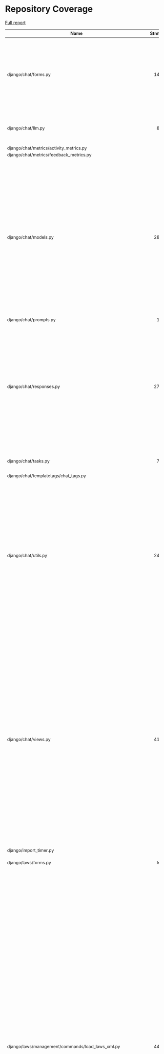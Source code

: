 # Repository Coverage

[Full report](https://htmlpreview.github.io/?https://github.com/justicecanada/otto/blob/python-coverage-comment-action-data/htmlcov/index.html)

| Name                                                                   |    Stmts |     Miss |   Cover |   Missing |
|----------------------------------------------------------------------- | -------: | -------: | ------: | --------: |
| django/chat/forms.py                                                   |      144 |       23 |     84% |40, 48, 82, 102-114, 118-123, 132, 147, 151-156, 165, 336, 338-340 |
| django/chat/llm.py                                                     |       85 |       14 |     84% |43, 62-64, 70-72, 90-96, 216, 240 |
| django/chat/metrics/activity\_metrics.py                               |        4 |        0 |    100% |           |
| django/chat/metrics/feedback\_metrics.py                               |        3 |        0 |    100% |           |
| django/chat/models.py                                                  |      287 |       43 |     85% |37, 83, 86-88, 99-101, 233-236, 241-247, 320, 334-335, 340-341, 345-349, 356, 361, 367-368, 371, 399, 415, 477, 481-483, 506, 544, 554, 572-575 |
| django/chat/prompts.py                                                 |       10 |        0 |    100% |           |
| django/chat/responses.py                                               |      277 |       89 |     68% |64, 68, 106, 191, 239-310, 335-336, 341-357, 360-390, 430, 436-446, 483, 529-563, 569-573, 619, 646, 650, 691-692 |
| django/chat/tasks.py                                                   |       71 |       16 |     77% |22-30, 92-93, 96-101 |
| django/chat/templatetags/chat\_tags.py                                 |        5 |        0 |    100% |           |
| django/chat/utils.py                                                   |      243 |       46 |     81% |76, 88-89, 140, 159, 161-162, 174-190, 197, 233-236, 242-249, 280-282, 297-299, 321, 393, 395, 412, 460-467, 475, 492-496, 502-512, 519 |
| django/chat/views.py                                                   |      418 |       95 |     77% |85-95, 101-108, 127, 152-154, 157-159, 182, 202-209, 213-214, 252, 260, 291, 300-304, 390-441, 472-477, 544, 547, 593, 637, 643, 658-659, 712-720, 784-786, 792-794, 803-806, 842-851, 855-857 |
| django/import\_timer.py                                                |        6 |        6 |      0% |       1-8 |
| django/laws/forms.py                                                   |       54 |        6 |     89% |24-29, 38, 52-57, 66 |
| django/laws/management/commands/load\_laws\_xml.py                     |      442 |      121 |     73% |29, 33-62, 77, 88-90, 106-109, 119-123, 151, 180, 241, 259, 261, 263, 282, 285, 287, 302-303, 305-306, 403-406, 416-434, 460-464, 476, 502, 554-555, 596-598, 714-720, 738-739, 741, 749, 789, 791, 809-811, 841-843, 846-848, 856-858, 860-862, 864-866, 868-870, 923-925, 941-943, 961-967, 1015-1026, 1031, 1040-1041, 1066-1072 |
| django/laws/models.py                                                  |      104 |       22 |     79% |42-46, 90, 115-118, 152, 156-164, 168-169 |
| django/laws/prompts.py                                                 |        2 |        0 |    100% |           |
| django/laws/translation.py                                             |        5 |        0 |    100% |           |
| django/laws/utils.py                                                   |       70 |       24 |     66% |16-18, 26-36, 41-47, 59-66, 77, 93-95 |
| django/laws/views.py                                                   |      210 |       92 |     56% |64-94, 100-193, 202-213, 221, 243, 284, 286, 291-293, 305, 309, 335, 343, 351, 361, 368, 427-435 |
| django/librarian/forms.py                                              |       85 |       30 |     65% |78-83, 105-112, 187-198, 204-213 |
| django/librarian/metrics/activity\_metrics.py                          |        9 |        9 |      0% |      1-50 |
| django/librarian/models.py                                             |      288 |       81 |     72% |53-55, 123, 125, 133, 135, 137, 143, 152-153, 160-161, 164-166, 184, 188, 230, 283-289, 292-293, 378-379, 383-392, 402-407, 411, 421-426, 429-441, 444-451, 454, 470, 473-478, 481-486, 491-494 |
| django/librarian/tasks.py                                              |      113 |       46 |     59% |40-73, 80, 90, 103, 113, 133, 143, 155-157, 168-171, 184-191 |
| django/librarian/translation.py                                        |        8 |        0 |    100% |           |
| django/librarian/utils/markdown\_splitter.py                           |      183 |       10 |     95% |72, 75-77, 88, 123, 137, 260, 270, 277 |
| django/librarian/utils/process\_engine.py                              |      422 |       57 |     86% |44-46, 50-55, 145, 150, 160-161, 165, 171, 174, 181, 183, 185, 187, 193, 195, 197, 221, 234, 246-247, 260-269, 315-321, 358, 382, 398-400, 449-453, 459-463, 467, 515-516, 550, 637, 659 |
| django/librarian/views.py                                              |      287 |      173 |     40% |68-113, 119-163, 174-192, 196-199, 218-234, 246-255, 287-296, 311, 318-320, 326, 332, 340, 347, 355, 361, 366, 374, 399-404, 410-412, 420-424, 433-448, 460-497, 505-512, 519-520 |
| django/otto/celery.py                                                  |       16 |        1 |     94% |        69 |
| django/otto/context\_processors.py                                     |       10 |        4 |     60% |      9-13 |
| django/otto/forms.py                                                   |       68 |        4 |     94% |72, 74, 202-203 |
| django/otto/management/commands/delete\_empty\_chats.py                |       19 |        1 |     95% |        29 |
| django/otto/management/commands/delete\_old\_chats.py                  |       20 |        2 |     90% |    31, 35 |
| django/otto/management/commands/delete\_text\_extractor\_files.py      |       18 |        0 |    100% |           |
| django/otto/management/commands/reset\_app\_data.py                    |      124 |       20 |     84% |67-72, 90, 104-109, 129-134, 155-160, 174-175, 180-183, 198-203, 214 |
| django/otto/management/commands/update\_exchange\_rate.py              |       22 |        2 |     91% |     35-37 |
| django/otto/metrics/activity\_metrics.py                               |        2 |        0 |    100% |           |
| django/otto/metrics/feedback\_metrics.py                               |        3 |        0 |    100% |           |
| django/otto/models.py                                                  |      279 |       30 |     89% |26-28, 76-79, 112, 116-119, 154, 193, 196, 212, 233, 240, 258, 381, 384, 436, 442, 466, 470, 474, 478, 524-525, 539, 543, 547 |
| django/otto/rules.py                                                   |      134 |       23 |     83% |25, 41, 48, 50, 112, 144, 172-176, 182, 187-191, 196, 201, 207, 211-212, 217 |
| django/otto/secure\_models.py                                          |      248 |       91 |     63% |21-22, 61, 86-100, 129-130, 135-136, 149-154, 183-224, 248, 268-269, 307, 337, 350, 359, 378, 393, 398, 403, 409-415, 418, 423, 437, 442, 447, 454-482, 485-486, 491-498, 501-502, 508-522, 536-537, 542-552, 557-558, 561-562 |
| django/otto/settings.py                                                |      153 |       22 |     86% |38-41, 51-52, 218-227, 353-360, 389, 429, 486-487 |
| django/otto/tasks.py                                                   |       37 |       12 |     68% |11, 16, 21-23, 28, 33, 38, 43, 48, 61-63 |
| django/otto/templatetags/filters.py                                    |       10 |        1 |     90% |         8 |
| django/otto/templatetags/tags.py                                       |       10 |        1 |     90% |        18 |
| django/otto/translation.py                                             |       17 |        0 |    100% |           |
| django/otto/utils/auth.py                                              |       36 |        6 |     83% |     18-32 |
| django/otto/utils/cache.py                                             |       91 |       44 |     52% |25-30, 44, 55-60, 63-72, 75-80, 87-94, 99, 102, 105-107, 110-112 |
| django/otto/utils/common.py                                            |       30 |        0 |    100% |           |
| django/otto/utils/decorators.py                                        |       60 |        4 |     93% |24-25, 65, 87 |
| django/otto/utils/logging.py                                           |       15 |        0 |    100% |           |
| django/otto/utils/middleware.py                                        |       17 |        1 |     94% |        23 |
| django/otto/views.py                                                   |      472 |       94 |     80% |59, 64, 69-83, 124, 134-145, 160, 281, 382, 434-437, 453-454, 478, 488-491, 520-530, 542-547, 550, 559, 561-564, 566-567, 569-572, 594, 602, 611, 678, 680, 682, 698-704, 714, 716, 718, 723-743, 782, 791-800, 885, 906-929, 936 |
| django/template\_wizard/metrics/template\_wizard\_activity\_metrics.py |        2 |        0 |    100% |           |
| django/template\_wizard/models.py                                      |        9 |        0 |    100% |           |
| django/template\_wizard/translation.py                                 |        0 |        0 |    100% |           |
| django/template\_wizard/views.py                                       |       69 |       17 |     75% |63-70, 96, 146-153, 165-200 |
| django/template\_wizard/wizards/canlii\_wizard/utils.py                |      401 |      360 |     10% |81-143, 148-163, 167-177, 181-232, 236-248, 253-270, 275-291, 295-300, 304-391, 396-657, 662-971, 976-1197 |
| django/template\_wizard/wizards/canlii\_wizard/views.py                |      128 |      100 |     22% |50, 54-99, 112-117, 132-156, 161-213, 225-253, 258-291, 296-304 |
| django/text\_extractor/models.py                                       |       17 |        1 |     94% |        28 |
| django/text\_extractor/tasks.py                                        |       18 |        2 |     89% |     32-33 |
| django/text\_extractor/utils.py                                        |      208 |       40 |     81% |57-80, 121-122, 174, 211, 285-287, 341-345, 352-353, 359, 365-369 |
| django/text\_extractor/views.py                                        |      108 |       21 |     81% |41, 59-74, 84, 98-106, 119-125, 142, 146, 163, 173, 193-194 |
|                                                              **TOTAL** | **6706** | **1907** | **72%** |           |


## Setup coverage badge

Below are examples of the badges you can use in your main branch `README` file.

### Direct image

[![Coverage badge](https://raw.githubusercontent.com/justicecanada/otto/python-coverage-comment-action-data/badge.svg)](https://htmlpreview.github.io/?https://github.com/justicecanada/otto/blob/python-coverage-comment-action-data/htmlcov/index.html)

This is the one to use if your repository is private or if you don't want to customize anything.

### [Shields.io](https://shields.io) Json Endpoint

[![Coverage badge](https://img.shields.io/endpoint?url=https://raw.githubusercontent.com/justicecanada/otto/python-coverage-comment-action-data/endpoint.json)](https://htmlpreview.github.io/?https://github.com/justicecanada/otto/blob/python-coverage-comment-action-data/htmlcov/index.html)

Using this one will allow you to [customize](https://shields.io/endpoint) the look of your badge.
It won't work with private repositories. It won't be refreshed more than once per five minutes.

### [Shields.io](https://shields.io) Dynamic Badge

[![Coverage badge](https://img.shields.io/badge/dynamic/json?color=brightgreen&label=coverage&query=%24.message&url=https%3A%2F%2Fraw.githubusercontent.com%2Fjusticecanada%2Fotto%2Fpython-coverage-comment-action-data%2Fendpoint.json)](https://htmlpreview.github.io/?https://github.com/justicecanada/otto/blob/python-coverage-comment-action-data/htmlcov/index.html)

This one will always be the same color. It won't work for private repos. I'm not even sure why we included it.

## What is that?

This branch is part of the
[python-coverage-comment-action](https://github.com/marketplace/actions/python-coverage-comment)
GitHub Action. All the files in this branch are automatically generated and may be
overwritten at any moment.